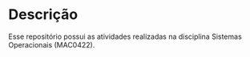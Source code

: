 # Descrição

Esse repositório possui as atividades realizadas na disciplina Sistemas Operacionais (MAC0422).
